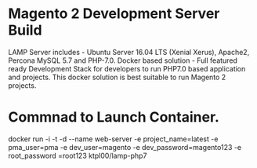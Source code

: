 # Magento 2 Development Server Build

LAMP Server includes - Ubuntu Server 16.04 LTS (Xenial Xerus), Apache2, Percona MySQL 5.7 and PHP-7.0.
Docker based solution - Full featured ready Development Stack for developers to run PHP7.0 based application and projects.
This docker solution is best suitable to run Magento 2 projects.

# Commnad to Launch Container.
docker run -i -t -d --name web-server -e project_name=latest -e pma_user=pma -e dev_user=magento -e dev_password=magento123 -e root_password =root123 ktpl00/lamp-php7
